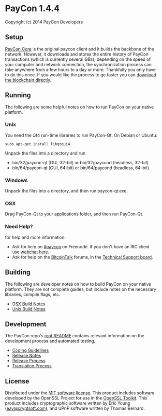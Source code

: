 PayCon 1.4.4
=====================

Copyright (c) 2014 PayCon Developers


Setup
---------------------
[PayCon Core](http://payconclient.com/download) is the original paycon client and it builds the backbone of the network. However, it downloads and stores the entire history of PayCon transactions (which is currently several GBs); depending on the speed of your computer and network connection, the synchronization process can take anywhere from a few hours to a day or more. Thankfully you only have to do this once. If you would like the process to go faster you can [download the blockchain directly](bootstrap.md).

Running
---------------------
The following are some helpful notes on how to run PayCon on your native platform. 

### Unix

You need the Qt4 run-time libraries to run PayCon-Qt. On Debian or Ubuntu:

	sudo apt-get install libqtgui4

Unpack the files into a directory and run:

- bin/32/paycon-qt (GUI, 32-bit) or bin/32/paycond (headless, 32-bit)
- bin/64/paycon-qt (GUI, 64-bit) or bin/64/paycond (headless, 64-bit)



### Windows

Unpack the files into a directory, and then run paycon-qt.exe.

### OSX

Drag PayCon-Qt to your applications folder, and then run PayCon-Qt.

### Need Help?

for help and more information.
* Ask for help on [#paycon](http://webchat.freenode.net?channels=paycon) on Freenode. If you don't have an IRC client use [webchat here](http://webchat.freenode.net?channels=paycon).
* Ask for help on the [BitcoinTalk](https://bitcointalk.org/) forums, in the [Technical Support board](https://bitcointalk.org/index.php?topic=623147.0).

Building
---------------------
The following are developer notes on how to build PayCon on your native platform. They are not complete guides, but include notes on the necessary libraries, compile flags, etc.

- [OSX Build Notes](build-osx.md)
- [Unix Build Notes](build-unix.md)

Development
---------------------
The PayCon repo's [root README](https://github.com/nochowderforyou/paycon/blob/master/README.md) contains relevant information on the development process and automated testing.

- [Coding Guidelines](coding.md)
- [Release Notes](release-notes.md)
- [Release Process](release-process.md)
- [Translation Process](translation_process.md)


License
---------------------
Distributed under the [MIT software license](http://www.opensource.org/licenses/mit-license.php).
This product includes software developed by the OpenSSL Project for use in the [OpenSSL Toolkit](https://www.openssl.org/). This product includes
cryptographic software written by Eric Young ([eay@cryptsoft.com](mailto:eay@cryptsoft.com)), and UPnP software written by Thomas Bernard.
